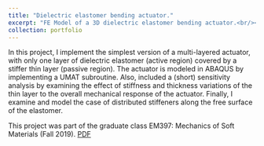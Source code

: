 ```yaml
---
title: "Dielectric elastomer bending actuator."
excerpt: "FE Model of a 3D dielectric elastomer bending actuator.<br/><img src='/images/P1_DielectricElastomer.png'>"
collection: portfolio
---
```


In this project, I implement the simplest version of a multi-layered actuator, with only one layer of dielectric elastomer (active region) covered by a stiffer thin layer (passive region).
The actuator is modeled in ABAQUS by implementing a UMAT subroutine. Also, included a (short) sensitivity analysis by examining the effect of stiffness and thickness variations of the thin layer to the overall mechanical response of the actuator. Finally, I examine and model the case of distributed stiffeners along the free surface of the elastomer.

This project was part of the graduate class EM397: Mechanics of Soft Materials (Fall 2019). [PDF](http://sotiriskak.github.io/files/DE_FEModel.pdf)